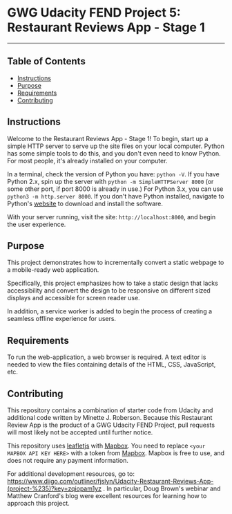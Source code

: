 # GWG Udacity FEND Project 5: Restaurant Reviews App - Stage 1
---
## Table of Contents

* [Instructions](#instructions)
* [Purpose](#purpose)
* [Requirements](#requirements)
* [Contributing](#contributing)

## Instructions

Welcome to the Restaurant Reviews App - Stage 1! To begin, start up a simple HTTP server to serve up the site files on your local computer. Python has some simple tools to do this, and you don't even need to know Python. For most people, it's already installed on your computer. 

In a terminal, check the version of Python you have: `python -V`. If you have Python 2.x, spin up the server with `python -m SimpleHTTPServer 8000` (or some other port, if port 8000 is already in use.) For Python 3.x, you can use `python3 -m http.server 8000`. If you don't have Python installed, navigate to Python's [website](https://www.python.org/) to download and install the software.

With your server running, visit the site: `http://localhost:8000`, and begin the user experience.

## Purpose

This project demonstrates how to incrementally convert a static webpage to a mobile-ready web application. 

Specifically, this project emphasizes how to take a static design that lacks accessibility and convert the design to be responsive on different sized displays and accessible for screen reader use. 

In addition, a service worker is added to begin the process of creating a seamless offline experience for users.

## Requirements

To run the web-application, a web browser is required. A text editor is needed to view the files containing details of the HTML, CSS, JavaScript, etc. 

## Contributing

This repository contains a combination of starter code from Udacity and additional code written by Minette J. Roberson. Because this Restaurant Review App is the product of a GWG Udacity FEND Project,  pull requests will most likely not be accepted until further notice.

This repository uses [leafletjs](https://leafletjs.com/) with [Mapbox](https://www.mapbox.com/). You need to replace `<your MAPBOX API KEY HERE>` with a token from [Mapbox](https://www.mapbox.com/). Mapbox is free to use, and does not require any payment information. 

For additional development resources, go to: https://www.diigo.com/outliner/fjslyn/Udacity-Restaurant-Reviews-App-(project-%235)?key=zqiopam1yz . In particular, Doug Brown's webinar and Matthew Cranford's blog were excellent resources for learning how to approach this project.